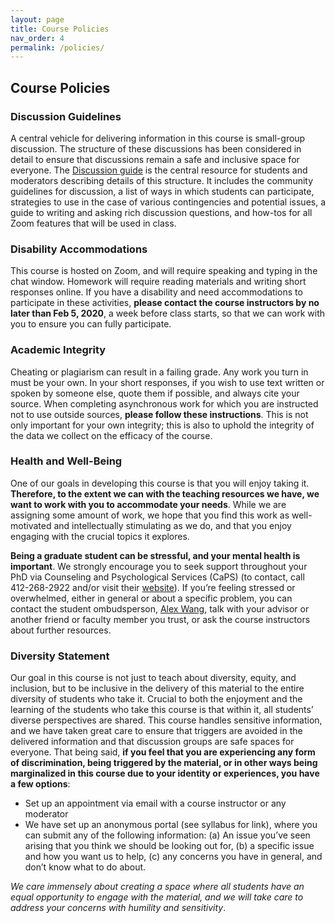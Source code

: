 ```yaml
---
layout: page
title: Course Policies
nav_order: 4
permalink: /policies/
---
```


## Course Policies

### Discussion Guidelines
A central vehicle for delivering information in this course is small-group discussion. The structure of these discussions has been considered in detail to ensure that discussions remain a safe and inclusive space for everyone. The [Discussion guide](https://docs.google.com/document/d/1b2bWZvbt-tF4RenMrwZdKjCy_NBbg606UY8uXDeCERU/edit?usp=sharing) is the central resource for students and moderators describing details of this structure. It includes the community guidelines for discussion, a list of ways in which students can participate, strategies to use in the case of various contingencies and potential issues, a guide to writing and asking rich discussion questions, and how-tos for all Zoom features that will be used in class.

### Disability Accommodations
This course is hosted on Zoom, and will require speaking and typing in the chat window. Homework will require reading materials and writing short responses online. If you have a disability and need accommodations to participate in these activities, __please contact the course instructors by no later than Feb 5, 2020__, a week before class starts, so that we can work with you to ensure you can fully participate.

### Academic Integrity
Cheating or plagiarism can result in a failing grade. Any work you turn in must be your own. In your short responses, if you wish to use text written or spoken by someone else, quote them if possible, and always cite your source. When completing asynchronous work for which you are instructed not to use outside sources, __please follow these instructions__. This is not only important for your own integrity; this is also to uphold the integrity of the data we collect on the efficacy of the course. 

### Health and Well-Being
One of our goals in developing this course is that you will enjoy taking it. __Therefore, to the extent we can with the teaching resources we have, we want to work with you to accommodate your needs__.  While we are assigning some amount of work, we hope that you find this work as well-motivated and intellectually stimulating as we do, and that you enjoy engaging with the crucial topics it explores. 

__Being a graduate student can be stressful, and your mental health is important__. We strongly encourage you to seek support throughout your PhD via Counseling and Psychological Services (CaPS) (to contact, call 412-268-2922 and/or visit their [website](http://www.cmu.edu/counseling/)). If you’re feeling stressed or overwhelmed, either in general or about a specific problem, you can contact the student ombudsperson, [Alex Wang](https://www.cs.cmu.edu/~alw1/), talk with your advisor or another friend or faculty member you trust, or ask the course instructors about further resources. 

### Diversity Statement
Our goal in this course is not just to teach about diversity, equity, and inclusion, but to be inclusive in the delivery of this material to the entire diversity of students who take it. Crucial to both the enjoyment and the learning of the students who take this course is that within it, all students’ diverse perspectives are shared. This course handles sensitive information, and we have taken great care to ensure that triggers are avoided in the delivered information and that discussion groups are safe spaces for everyone. 
That being said, __if you feel that you are experiencing any form of discrimination, being triggered by the material, or in other ways being marginalized in this course due to your identity or experiences, you have a few options__:

- Set up an appointment via email with a course instructor or any moderator 
- We have set up an anonymous portal (see syllabus for link), where you can submit any of the following information: (a) An issue you’ve seen arising that you think we should be looking out for, (b) a specific issue and how you want us to help, (c) any concerns you have in general, and don’t know what to do about.

_We care immensely about creating a space where all students have an equal opportunity to engage with the material, and we will take care to address your concerns with humility and sensitivity_.